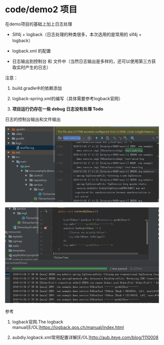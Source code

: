 # code/demo2 项目

在demo项目的基础上加上日志处理

* Slf4j + logback（日志处理的种类很多，本次选用的是常用的 slf4j + logback）

* logback.xml 的配置

* 日志输出到控制台 和  文件中（当然日志输出是多样的，还可以使用第三方获取实时产生的日志）

注意：

1. build.gradle中的依赖添加

2. logback-spring.xml的编写（具体需要参考logback官网）

3. **项目运行仍存在一些 debug 日志没有处理 Todo**

日志的控制台输出和文件输出

![](../../imgs/log.jpg)

![](../../imgs/log_junit.jpg)

参考

1. logback官网.The logback manual[E/OL]https://logback.qos.ch/manual/index.html

2. aubdiy.logback.xml常用配置详解[E/OL]http://aub.iteye.com/blog/1110008